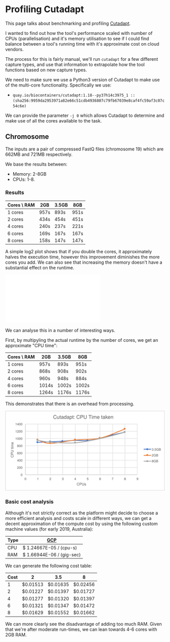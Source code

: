 # Profiling Cutadapt

This page talks about benchmarking and profiling [Cutadapt](/tools/bioinformatics/cutadapt/cutadapt.html).

I wanted to find out how the tool's performance scaled with number of CPUs (parallelisation) and it's memory utilisation
to see if I could find balance between a tool's running time with it's approximate cost on cloud vendors.   

The process for this is fairly manual, we'll run `cutadapt` for a few different capture types, and use that information
to extrapolate how the tool functions based on new capture types.

We need to make sure we use a Python3 version of Cutadapt to make use of the multi-core functionality. Specifically we use:

- `quay.io/biocontainers/cutadapt:1.18--py37h14c3975_1 :: (sha256:9959da2953971a82e66c51cdb4936807c79fb67039e8caf4fc59af3c07c54c6e)`

We can provide the parameter `-j 0` which allows Cutadapt to determine and make use of all the cores available to the task.


## Chromosome

The inputs are a pair of compressed FastQ files (chromosome 19) which are 662MB and 721MB respectively.

We base the results between:
- Memory: 2-8GB
- CPUs: 1-8.

### Results

| Cores \ RAM | 2GB  | 3.5GB  | 8GB  |
|-------------|------|--------|------|
|   1 cores   | 957s |  893s  | 951s |
|   2 cores   | 434s |  454s  | 451s |
|   4 cores   | 240s |  237s  | 221s |
|   6 cores   | 169s |  167s  | 167s |
|   8 cores   | 158s |  147s  | 147s |

A simple log2 plot shows that if you double the cores, it approximately halves the execution time, 
however this improvement diminishes the more cores you add. We can also see that increasing the memory doesn't
have a substantial effect on the runtime.

![Time taken](../resources/optimisation/cutadapt-time-taken.pdf)


We can analyse this in a number of interesting ways.

First, by multipyling the actual runtime by the number of cores, we get an
approximate "CPU time": 


| Cores \ RAM |  2GB  | 3.5GB |  8GB  |
|-------------|-------|-------|-------|
|   1 cores   | 957s  | 893s  | 951s  |
|   2 cores   | 868s  | 908s  | 902s  |
|   4 cores   | 960s  | 948s  | 884s  |
|   6 cores   | 1014s | 1002s | 1002s |
|   8 cores   | 1264s | 1176s | 1176s |

This demonstrates that there is an overhead from processing.

![test](../resources/optimisation/cutadapt-cputime.svg)

### Basic cost analysis

Although it's not strictly correct as the platform might decide to choose a more efficient analysis and
costs scale in different ways, we can get a decent approximation of the compute cost 
by using the following custom machine values (for early 2019, Australia):

| Type | [GCP](https://cloud.google.com/compute/pricing#custommachinetypepricing) |
|------|---------------------------|
| CPU  |  $ 1.24667E-05 / (cpu-s)  |
| RAM  | $ 1.66944E-06 / (gig-sec) |

We can generate the following cost table: 

| Cost | 2          | 3.5        | 8          | 
|------|------------|------------|------------| 
| 1    |  $0.01513  |  $0.01635  |  $0.02456  | 
| 2    |  $0.01227  |  $0.01397  |  $0.01727  | 
| 4    |  $0.01277  |  $0.01320  |  $0.01397  | 
| 6    |  $0.01321  |  $0.01347  |  $0.01472  | 
| 8    |  $0.01629  |  $0.01552  |  $0.01662  | 

We can more clearly see the disadvantage of adding too much RAM. Given that we're after
moderate run-times, we can lean towards 4-6 cores with 2GB RAM.